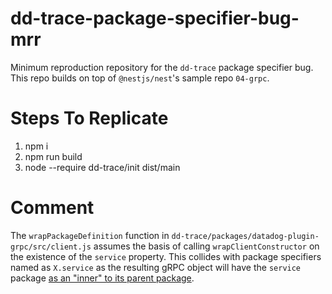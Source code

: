 # dd-trace-package-specifier-bug-mrr
Minimum reproduction repository for the `dd-trace` package specifier bug. This repo builds on top of `@nestjs/nest`'s sample repo `04-grpc`. 

# Steps To Replicate

1) npm i
2) npm run build
3) node --require dd-trace/init dist/main

# Comment

The `wrapPackageDefinition` function in `dd-trace/packages/datadog-plugin-grpc/src/client.js` assumes the basis of calling `wrapClientConstructor` on the existence of the `service` property. This collides with package specifiers named as `X.service` as the resulting gRPC object will have the `service` package [as an "inner" to its parent package](https://developers.google.com/protocol-buffers/docs/proto3#services).
